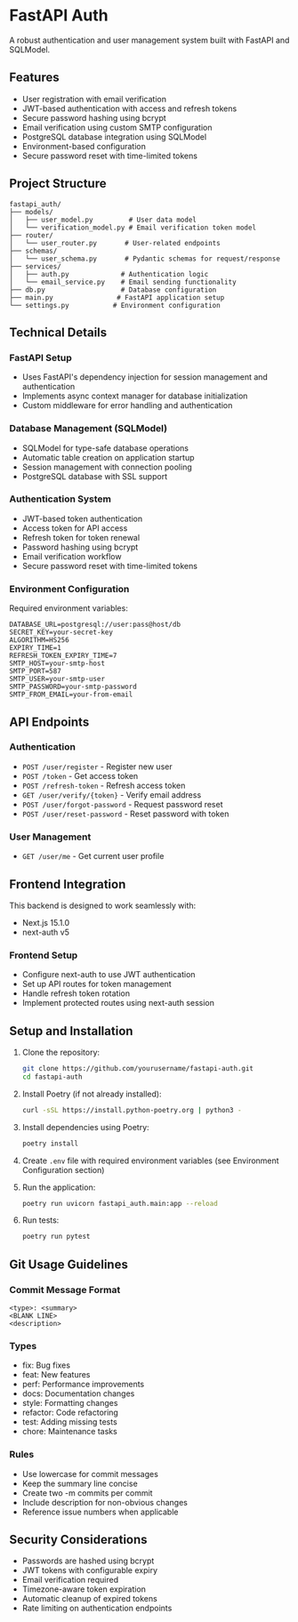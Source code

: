 # FastAPI Auth

A robust authentication and user management system built with FastAPI and SQLModel.

## Features

- User registration with email verification
- JWT-based authentication with access and refresh tokens
- Secure password hashing using bcrypt
- Email verification using custom SMTP configuration
- PostgreSQL database integration using SQLModel
- Environment-based configuration
- Secure password reset with time-limited tokens

## Project Structure

```
fastapi_auth/
├── models/
│   ├── user_model.py         # User data model
│   └── verification_model.py # Email verification token model
├── router/
│   └── user_router.py       # User-related endpoints
├── schemas/
│   └── user_schema.py       # Pydantic schemas for request/response
├── services/
│   ├── auth.py             # Authentication logic
│   └── email_service.py    # Email sending functionality
├── db.py                   # Database configuration
├── main.py                # FastAPI application setup
└── settings.py           # Environment configuration
```

## Technical Details

### FastAPI Setup

- Uses FastAPI's dependency injection for session management and authentication
- Implements async context manager for database initialization
- Custom middleware for error handling and authentication

### Database Management (SQLModel)

- SQLModel for type-safe database operations
- Automatic table creation on application startup
- Session management with connection pooling
- PostgreSQL database with SSL support

### Authentication System

- JWT-based token authentication
- Access token for API access
- Refresh token for token renewal
- Password hashing using bcrypt
- Email verification workflow
- Secure password reset with time-limited tokens

### Environment Configuration

Required environment variables:

```env
DATABASE_URL=postgresql://user:pass@host/db
SECRET_KEY=your-secret-key
ALGORITHM=HS256
EXPIRY_TIME=1
REFRESH_TOKEN_EXPIRY_TIME=7
SMTP_HOST=your-smtp-host
SMTP_PORT=587
SMTP_USER=your-smtp-user
SMTP_PASSWORD=your-smtp-password
SMTP_FROM_EMAIL=your-from-email
```

## API Endpoints

### Authentication

- `POST /user/register` - Register new user
- `POST /token` - Get access token
- `POST /refresh-token` - Refresh access token
- `GET /user/verify/{token}` - Verify email address
- `POST /user/forgot-password` - Request password reset
- `POST /user/reset-password` - Reset password with token

### User Management

- `GET /user/me` - Get current user profile

## Frontend Integration

This backend is designed to work seamlessly with:

- Next.js 15.1.0
- next-auth v5

### Frontend Setup

- Configure next-auth to use JWT authentication
- Set up API routes for token management
- Handle refresh token rotation
- Implement protected routes using next-auth session

## Setup and Installation

1. Clone the repository:

   ```bash
   git clone https://github.com/yourusername/fastapi-auth.git
   cd fastapi-auth
   ```

2. Install Poetry (if not already installed):

   ```bash
   curl -sSL https://install.python-poetry.org | python3 -
   ```

3. Install dependencies using Poetry:

   ```bash
   poetry install
   ```

4. Create `.env` file with required environment variables (see Environment Configuration section)

5. Run the application:

   ```bash
   poetry run uvicorn fastapi_auth.main:app --reload
   ```

6. Run tests:
   ```bash
   poetry run pytest
   ```

## Git Usage Guidelines

### Commit Message Format

```
<type>: <summary>
<BLANK LINE>
<description>
```

### Types

- fix: Bug fixes
- feat: New features
- perf: Performance improvements
- docs: Documentation changes
- style: Formatting changes
- refactor: Code refactoring
- test: Adding missing tests
- chore: Maintenance tasks

### Rules

- Use lowercase for commit messages
- Keep the summary line concise
- Create two -m commits per commit
- Include description for non-obvious changes
- Reference issue numbers when applicable

## Security Considerations

- Passwords are hashed using bcrypt
- JWT tokens with configurable expiry
- Email verification required
- Timezone-aware token expiration
- Automatic cleanup of expired tokens
- Rate limiting on authentication endpoints
